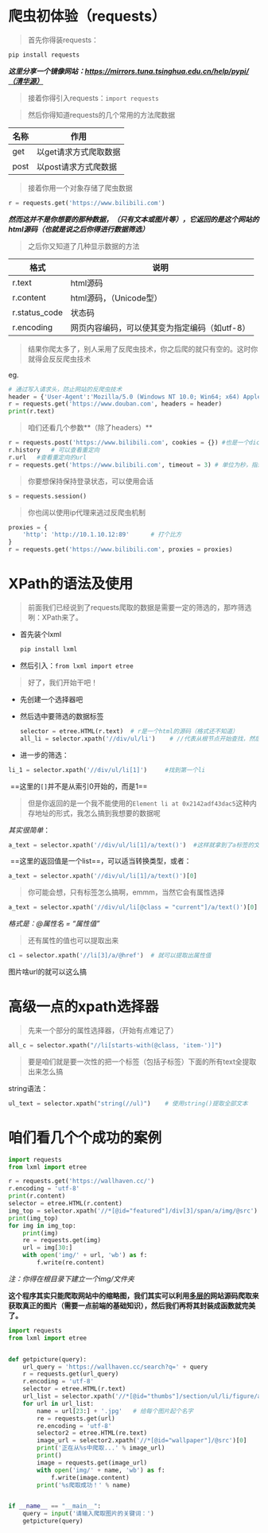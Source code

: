 # 爬虫初体验（requests）

> 首先你得装requests：

```bash
pip install requests
```

***这里分享一个镜像网站：https://mirrors.tuna.tsinghua.edu.cn/help/pypi/（清华源）***

> 接着你得引入requests：`import requests`

> 然后你得知道requests的几个常用的方法爬数据

| 名称 | 作用                  |
| ---- | --------------------- |
| get  | 以get请求方式爬取数据 |
| post | 以post请求方式爬数据  |



> 接着你用一个对象存储了爬虫数据

```python
r = requests.get('https://www.bilibili.com')
```

***然而这并不是你想要的那种数据，（只有文本或图片等），它返回的是这个网站的html源码（也就是说之后你得进行数据筛选）***

> 之后你又知道了几种显示数据的方法

| 格式          | 说明                                          |
| ------------- | --------------------------------------------- |
| r.text        | html源码                                      |
| r.content     | html源码，（Unicode型）                       |
| r.status_code | 状态码                                        |
| r.encoding    | 网页内容编码，可以使其变为指定编码（如utf-8） |



> 结果你爬太多了，别人采用了反爬虫技术，你之后爬的就只有空的。这时你就得会反反爬虫技术

eg.

```python
# 通过写入请求头，防止网站的反爬虫技术
header = {'User-Agent':'Mozilla/5.0 (Windows NT 10.0; Win64; x64) AppleWebKit/537.36 (KHTML, like Gecko) Chrome/85.0.4183.102 Safari/537.36'}
r = requests.get('https://www.douban.com', headers = header)
print(r.text)
```

> 咱们还看几个参数**（除了headers）**

````python
r = requests.post('https://www.bilibili.com', cookies = {}) #也是一个dic值
r.history 	# 可以查看重定向
r.url	#查看重定向的url
r = requests.get('https://www.bilibili.com', timeout = 3) # 单位为秒，指过了多少时间之后就停止请求
````

> 你要想保持保持登录状态，可以使用会话

```python
s = requests.session()
```

> 你也阔以使用ip代理来逃过反爬虫机制

```python
proxies = {
    'http': 'http://10.1.10.12:89' 		# 打个比方
}
r = requests.get('https://www.bilibili.com', proxies = proxies) 
```



# XPath的语法及使用

> 前面我们已经说到了requests爬取的数据是需要一定的筛选的，那咋筛选咧：XPath来了。

- 首先装个lxml

  ````bash
  pip install lxml
  ````

- 然后引入：`from lxml import etree`



> 好了，我们开始干吧！

- 先创建一个选择器吧

- 然后选中要筛选的数据标签

  ```python
  selector = etree.HTML(r.text)  # r是一个html的源码（格式还不知道）
  all_li = selector.xpath('//div/ul/li')	# //代表从根节点开始查找，然后找到想要的元素（这里是所有的li元素)
  ```

- 进一步的筛选：

```python
li_1 = selector.xpath('//div/ul/li[1]') 	#找到第一个li
```

​			==这里的`[]`并不是从索引0开始的，而是1==

> 但是你返回的是一个我不能使用的`Element li at 0x2142adf43dac5`这种内存地址的形式，我怎么搞到我想要的数据呢

*其实很简单*：

```python
a_text = selector.xpath('//div/ul/li[1]/a/text()')	#这样就拿到了a标签的文本内容
```

​		==这里的返回值是一个list==，可以适当转换类型，或者：

```python
a_text = selector.xpath('//div/ul/li[1]/a/text()')[0]
```

> 你可能会想，只有标签怎么搞啊，emmm，当然它会有属性选择

```python
a_text = selector.xpath('//div/ul/li[@class = "current"]/a/text()')[0]
```

*格式是：@属性名 = “属性值”*

> 还有属性的值也可以提取出来

```python
c1 = selector.xpath('//li[3]/a/@href')	# 就可以提取出属性值
```

图片啥url的就可以这么搞



# 高级一点的xpath选择器

> 先来一个部分的属性选择器，（开始有点难记了）

```python
all_c = selector.xpath("//li[starts-with(@class, 'item-')]")
```

> 要是咱们就是要一次性的把一个标签（包括子标签）下面的所有text全提取出来怎么搞

string语法：

````python
ul_text = selector.xpath("string(//ul)")	# 使用string()提取全部文本
````



# 咱们看几个个成功的案例

```python
import requests
from lxml import etree

r = requests.get('https://wallhaven.cc/')
r.encoding = 'utf-8'
print(r.content)
selector = etree.HTML(r.content)
img_top = selector.xpath('//*[@id="featured"]/div[3]/span/a/img/@src')
print(img_top)
for img in img_top:
    print(img)
    re = requests.get(img)
    url = img[30:]
    with open('img/' + url, 'wb') as f:
        f.write(re.content)
```

*注：你得在根目录下建立一个img/文件夹*

**这个程序其实只能爬取网站中的缩略图，我们其实可以利用<u>多层的</u>网站源码爬取来获取真正的图片（需要一点前端的基础知识），然后我们再将其封装成函数就完美了。**

```python
import requests
from lxml import etree


def getpicture(query):
    url_query = 'https://wallhaven.cc/search?q=' + query
    r = requests.get(url_query)
    r.encoding = 'utf-8'
    selector = etree.HTML(r.text)
    url_list = selector.xpath('//*[@id="thumbs"]/section/ul/li/figure/a/@href')
    for url in url_list:
        name = url[23:] + '.jpg'   # 给每个图片起个名字
        re = requests.get(url)
        re.encoding = 'utf-8'
        selector2 = etree.HTML(re.text)
        image_url = selector2.xpath('//*[@id="wallpaper"]/@src')[0]
        print('正在从%s中爬取...' % image_url)
        print()
        image = requests.get(image_url)
        with open('img/' + name, 'wb') as f:
            f.write(image.content)
        print('%s爬取成功！' % name)


if __name__ == "__main__":
    query = input('请输入爬取图片的关键词：')
    getpicture(query)
```


